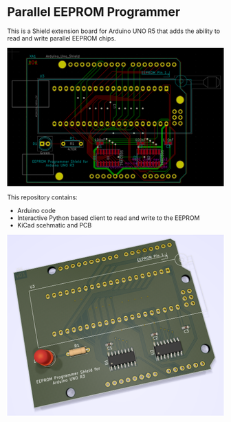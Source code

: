 Parallel EEPROM Programmer
==========================

This is a Shield extension board for Arduino UNO R5 that adds the ability to
read and write parallel EEPROM chips.

![PCB Layout](shield.png)

This repository contains:

* Arduino code
* Interactive Python based client to read and write to the EEPROM
* KiCad scehmatic and PCB

![PCB](PCB.png)
